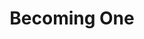 ---
layout: project
title: Becoming One
tagline:
status:
stage: Research
focuses: 
geolocation:
  region:
  latitude:
  longitude:
description:
featured_image:
featured_video_url:

resources:
  - title:
    description:
    url:
articles:
  - title:
    url:

milestones:
  - date:
    title:
    link:
    link_title:
    description_markdown:
---